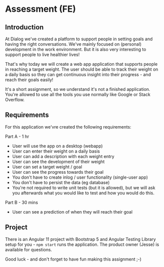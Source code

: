 # Assessment (FE)

## Introduction

At Dialog we've created a platform to support people in setting goals and having the right conversations. We've mainly focused on (personal) development in the work environment. But it is also very interesting to support people to live healthier lives!

That's why today we will create a web app application that supports people in reaching a target weight. The user should be able to track their weight on a daily basis so they can get continuous insight into their progress - and reach their goals easily!

It's a short assignment, so we understand it's not a finished application. You're allowed to use all the tools you use normally like Google or Stack Overflow.

## Requirements

For this application we'vre created the following requirements:

Part A - 1 hr
* User will use the app on a desktop (webapp)
* User can enter their weight on a daily basis
* User can add a description with each weight entry
* User can see the development of their weight
* User can set a target weight / goal
* User can see the progress towards their goal
* You don't have to create inlog / user functionality (single-user app)
* You don't have to persist the data (eg database)
* You're not required to write unit tests (but it is allowed), but we will ask you afterwards what you would like to test and how you would do this.

Part B - 30 mins
* User can see a prediction of when they will reach their goal

## Project

There is an Angular 11 project with Bootstrap 5 and Angular Testing Library setup for you - `npm start` runs the application.
The product owner (Jesse) is available for questions.

Good luck - and don't forget to have fun making this assignment ;-)
